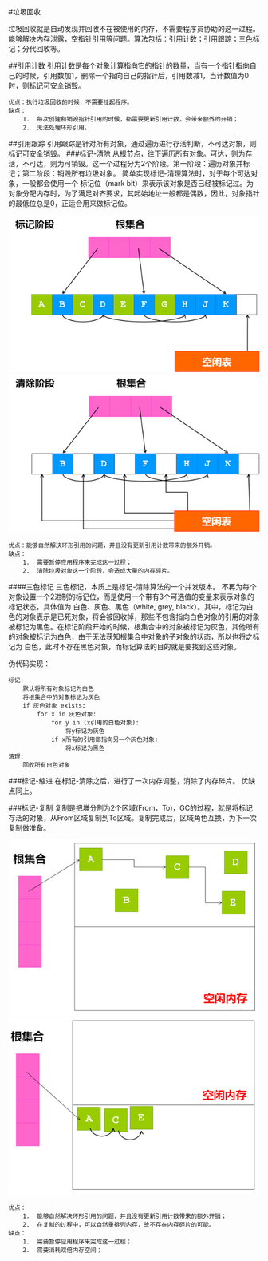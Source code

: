 #垃圾回收

垃圾回收就是自动发现并回收不在被使用的内存，不需要程序员协助的这一过程。能够解决内存泄露，空指针引用等问题。算法包括：引用计数；引用跟踪；三色标记；分代回收等。

##引用计数
引用计数是每个对象计算指向它的指针的数量，当有一个指针指向自己的时候，引用数加1，删除一个指向自己的指针后，引用数减1，当计数值为0时，则标记可安全销毁。

    优点：执行垃圾回收的时候，不需要挂起程序。
    缺点：
        1.  每次创建和销毁指针引用的时候，都需要更新引用计数，会带来额外的开销；
        2.  无法处理环形引用。

##引用跟踪
引用跟踪是针对所有对象，通过遍历进行存活判断，不可达对象，则标记可安全销毁。
###标记-清除
从根节点，往下遍历所有对象。可达，则为存活，不可达，则为可销毁。这一个过程分为2个阶段。第一阶段：遍历对象并标记；第二阶段：销毁所有垃圾对象。
简单实现标记-清理算法时，对于每个可达对象，一般都会使用一个 标记位（mark bit）来表示该对象是否已经被标记过。为对象分配内存时，为了满足对齐要求，其起始地址一般都是偶数，因此，对象指针的最低位总是0，正适合用来做标记位。

![标记阶段](../static/biaoji.gif)
![清除阶段](../static/qingchu.gif)

    优点：能够自然解决环形引用的问题，并且没有更新引用计数带来的额外开销。
    缺点：
        1.  需要暂停应用程序来完成这一过程；    
        2.  清除垃圾对象这一个阶段，会造成大量的内存碎片。

####三色标记
三色标记，本质上是标记-清除算法的一个并发版本。
不再为每个对象设置一个2进制的标记位，而是使用一个带有3个可选值的变量来表示对象的标记状态，具体值为 白色、灰色、黑色（white, grey, black）。其中，标记为白色的对象表示是已死对象，将会被回收掉，那些不包含指向白色对象的引用的对象被标记为黑色。在标记阶段开始的时候，根集合中的对象被标记为灰色，其他所有的对象被标记为白色，由于无法获知根集合中对象的子对象的状态，所以也将之标记为 白色，此时不存在黑色对象，而标记算法的目的就是要找到这些对象。

伪代码实现：

    标记:
        默认将所有对象标记为白色
        将根集合中的对象标记为灰色
        if 灰色对象 exists:
            for x in 灰色对象:
                for y in (x引用的白色对象):
                    将y标记为灰色
                if x所有的引用都指向另一个灰色对象:
                    将x标记为黑色
    清理:
        回收所有白色对象

###标记-缩进
在标记-清除之后，进行了一次内存调整，消除了内存碎片。
优缺点同上。

###标记-复制
复制是把堆分割为2个区域(From，To)，GC的过程，就是将标记存活的对象，从From区域复制到To区域。复制完成后，区域角色互换，为下一次复制做准备。

![Alt text](../static/copyBegin.gif)
![Alt text](../static/copyEnd.gif)

    优点：
        1.  能够自然解决环形引用的问题，并且没有更新引用计数带来的额外开销；
        2.  在复制的过程中，可以自然重排列内存，故不存在内存碎片的可能。
    缺点：
        1.  需要暂停应用程序来完成这一过程；
        2.  需要消耗双倍内存空间；


